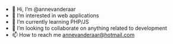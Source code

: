 - 👋 Hi, I’m @annevanderaar
- 👀 I’m interested in web applications
- 🌱 I’m currently learning PHP/JS
- 💞️ I’m looking to collaborate on anything related to development
- 📫 How to reach me annevanderaar@hotmail.com

<!---
annevanderaar/annevanderaar is a ✨ special ✨ repository because its `README.md` (this file) appears on your GitHub profile.
You can click the Preview link to take a look at your changes.
--->

